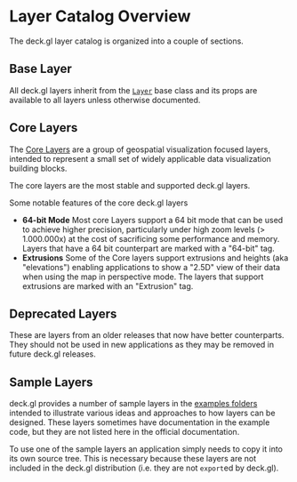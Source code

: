 # Layer Catalog Overview

The deck.gl layer catalog is organized into a couple of sections.

## Base Layer

All deck.gl layers inherit from the [`Layer`](/docs/api-reference/layer.md) base class and its props are available to all layers unless otherwise documented.

## Core Layers

The [Core Layers](/docs/layers/scatterplot-layer.md) are a group of geospatial visualization focused layers, intended to represent a small set of widely applicable data visualization building blocks.

The core layers are the most stable and supported deck.gl layers.

Some notable features of the core deck.gl layers

* **64-bit Mode** Most core Layers support a 64 bit mode that can be used to achieve higher precision, particularly under high zoom levels (> 1.000.000x) at the cost of sacrificing some performance and memory. Layers that have a 64 bit counterpart are marked with a "64-bit" tag.
* **Extrusions** Some of the Core layers support extrusions and heights (aka "elevations") enabling applications to show a "2.5D" view of their data when using the map in perspective mode. The layers that support extrusions are marked with an "Extrusion" tag.

## Deprecated Layers

These are layers from an older releases that now have better counterparts. They should not be used in new applications as they may be removed in future deck.gl releases.

## Sample Layers

deck.gl provides a number of sample layers in the [examples folders](https://github.com/uber/deck.gl/tree/5.1-release/examples/sample-layers) intended to illustrate various ideas and approaches to how layers can be designed. These layers sometimes have documentation in the example code, but they are not listed here in the official documentation.

To use one of the sample layers an application simply needs to copy it into its own source tree. This is necessary because these layers are not included in the deck.gl distribution (i.e. they are not `export`ed by deck.gl).

